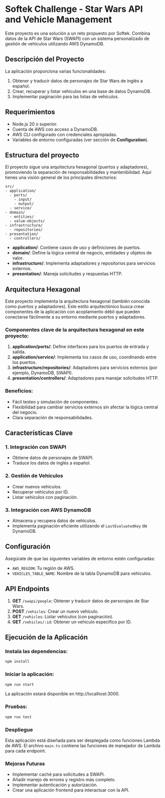 # Softek Challenge - Star Wars API and Vehicle Management

Este proyecto es una solución a un reto propuesto por Softek. Combina datos de la API de Star Wars (SWAPI) con un sistema personalizado de gestión de vehículos utilizando AWS DynamoDB.

## Descripción del Proyecto

La aplicación proporciona varias funcionalidades:

1. Obtener y traducir datos de personajes de Star Wars de inglés a español.
2. Crear, recuperar y listar vehículos en una base de datos DynamoDB.
3. Implementar paginación para las listas de vehículos.

## Requerimientos

- Node.js 20 o superior.
- Cuenta de AWS con acceso a DynamoDB.
- AWS CLI configurado con credenciales apropiadas.
- Variables de entorno configuradas (ver sección de **Configuration**).

## Estructura del proyecto

El proyecto sigue una arquitectura hexagonal (puertos y adaptadores), promoviendo la separación de responsabilidades y mantenibilidad. Aquí tienes una visión general de los principales directorios:

```
src/
- application/
  - ports/
    - input/
    - output/
  - service/
- domain/
  - entities/
  - value-objects/
- infrastructure/
  - repositories/
- presentation/
  - controllers/
```

- **application/**: Contiene casos de uso y definiciones de puertos.
- **domain/**: Define la lógica central de negocio, entidades y objetos de valor.
- **infrastructure/**: Implementa adaptadores y repositorios para servicios externos.
- **presentation/**: Maneja solicitudes y respuestas HTTP.

## Arquitectura Hexagonal

Este proyecto implementa la arquitectura hexagonal (también conocida como puertos y adaptadores). Este estilo arquitectónico busca crear componentes de la aplicación con acoplamiento débil que pueden conectarse fácilmente a su entorno mediante puertos y adaptadores.

### Componentes clave de la arquitectura hexagonal en este proyecto:

1. **application/ports/**: Define interfaces para los puertos de entrada y salida.
2. **application/service/**: Implementa los casos de uso, coordinando entre los puertos.
3. **infrastructure/repositories/**: Adaptadores para servicios externos (por ejemplo, DynamoDB, SWAPI).
4. **presentation/controllers/**: Adaptadores para manejar solicitudes HTTP.

### Beneficios:
- Fácil testeo y simulación de componentes.
- Flexibilidad para cambiar servicios externos sin afectar la lógica central del negocio.
- Clara separación de responsabilidades.

## Características Clave

### 1. Integración con SWAPI
- Obtiene datos de personajes de SWAPI.
- Traduce los datos de inglés a español.

### 2. Gestión de Vehículos
- Crear nuevos vehículos.
- Recuperar vehículos por ID.
- Listar vehículos con paginación.

### 3. Integración con AWS DynamoDB
- Almacena y recupera datos de vehículos.
- Implementa paginación eficiente utilizando el `LastEvaluatedKey` de DynamoDB.

## Configuración

Asegúrate de que las siguientes variables de entorno estén configuradas:

- `AWS_REGION`: Tu región de AWS.
- `VEHICLES_TABLE_NAME`: Nombre de la tabla DynamoDB para vehículos.

## API Endpoints

1. **GET** `/swapi/people`: Obtener y traducir datos de personajes de Star Wars.
2. **POST** `/vehicles`: Crear un nuevo vehículo.
3. **GET** `/vehicles`: Listar vehículos (con paginación).
4. **GET** `/vehicles/:id`: Obtener un vehículo específico por ID.

## Ejecución de la Aplicación

### Instala las dependencias:

```bash
npm install
```

### Iniciar la aplicación:
```bash
npm run start
```

La aplicación estará disponible en http://localhost:3000.

### Pruebas:
```bash
npm run test
```

### Despliegue
Esta aplicación está diseñada para ser desplegada como funciones Lambda de AWS. El archivo `main.ts` contiene las funciones de manejador de Lambda para cada endpoint.

### Mejoras Futuras
- Implementar caché para solicitudes a SWAPI.
- Añadir manejo de errores y registro más completo.
- Implementar autenticación y autorización.
- Crear una aplicación frontend para interactuar con la API.
